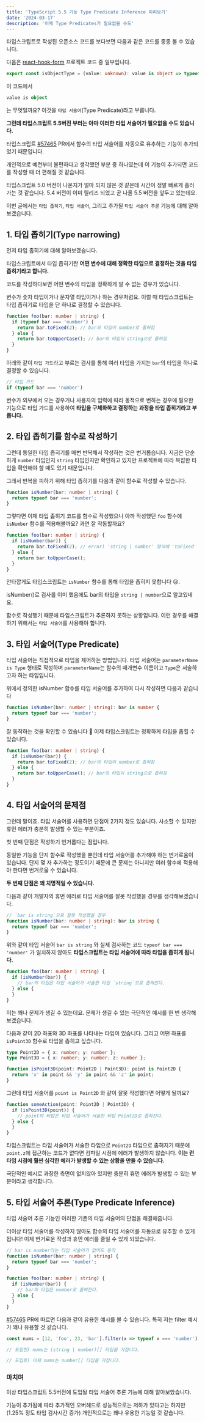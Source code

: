 ```yaml
---
title: 'TypeScript 5.5 기능 Type Predicate Inference 미리보기'
date: '2024-03-17'
description: '이제 Type Predicates가 필요없을 수도'
---
```


타입스크립트로 작성된 오픈소스 코드를 보다보면 다음과 같은 코드를 종종 볼 수 있습니다.

다음은 [react-hook-form](https://github.com/react-hook-form/react-hook-form/blob/00ce24a0a3fc25c98606f673d79ae90c6d3de81a/src/utils/isObject.ts#L4) 프로젝트 코드 중 일부입니다.

```ts
export const isObjectType = (value: unknown): value is object => typeof value === 'object';
```

이 코드에서

```ts
value is object
```

는 무엇일까요? 이것을 `타입 서술어`(Type Predicate)라고 부릅니다.

**그런데 타입스크립트 5.5버전 부터는 아마 이러한 타입 서술어가 필요없을 수도 있습니다.**

타입스크립트 [#57465](https://github.com/microsoft/TypeScript/pull/57465) PR에서 함수의 타입 서술어를 자동으로 유추하는 기능이 추가되었기 때문입니다.

개인적으로 예전부터 불편하다고 생각했던 부분 중 하나였는데 이 기능이 추가되면 코드를 작성할 때 더 편해질 것 같습니다.

타입스크립트 5.0 버전이 나온지가 얼마 되지 않은 것 같은데 시간이 정말 빠르게 흘러가는 것 같습니다. 5.4 버전이 이미 릴리즈 되었고 곧 나올 5.5 버전을 앞두고 있는데요.

이번 글에서는 `타입 좁히기`, `타입 서술어`, 그리고 추가될 `타입 서술어 추론` 기능에 대해 알아보겠습니다.

## 1. 타입 좁히기(Type narrowing)

먼저 타입 좁히기에 대해 알아보겠습니다.

타입스크립트에서 타입 좁히기란 **어떤 변수에 대해 정확한 타입으로 결정하는 것을 타입 좁히기라고 합니다.**

코드를 작성하다보면 어떤 변수의 타입을 정확하게 알 수 없는 경우가 있습니다.

변수가 숫자 타입이거나 문자열 타입이거나 하는 경우처럼요. 이럴 때 타입스크립트는 타입 좁히기로 타입을 단 하나로 결정할 수 있습니다.

```ts
function foo(bar: number | string) {
  if (typeof bar === 'number') {
    return bar.toFixed(2); // bar의 타입이 number로 좁혀짐
  } else {
    return bar.toUpperCase(); // bar의 타입이 string으로 좁혀짐
  }
}
```

아래와 같이 `타입 가드`라고 부르는 검사를 통해 여러 타입을 가지는 `bar`의 타입을 하나로 결정할 수 있습니다.

```ts
// 타입 가드
if (typeof bar === 'number')
```

변수가 외부에서 오는 경우거나 사용자의 입력에 따라 동적으로 변하는 경우에 필요한 기능으로 타입 가드를 사용하여 **타입을 구체화하고 결정하는 과정을 타입 좁히기라고 부릅니다.**

## 2. 타입 좁히기를 함수로 작성하기

그런데 동일한 타입 좁히기를 매번 반복해서 작성하는 것은 번거롭습니다. 지금은 단순하게 `number` 타입인지 `string` 타입인지만 확인하고 있지만 프로젝트에 따라 복잡한 타입을 확인해야 할 때도 있기 때문입니다.

그래서 반복을 피하기 위해 타입 좁히기를 다음과 같이 함수로 작성할 수 있습니다.

```ts
function isNumber(bar: number | string) {
  return typeof bar === 'number';
}
```

그렇다면 이제 타입 좁히기 코드를 함수로 작성했으니 아까 작성했던 `foo` 함수에 `isNumber` 함수를 적용해볼까요? 과연 잘 작동할까요?

```ts
function foo(bar: number | string) {
  if (isNumber(bar)) {
    return bar.toFixed(2); // error) 'string | number' 형식에 'toFixed' 속성이 없습니다.
  } else {
    return bar.toUpperCase();
  }
}
```

안타깝게도 타입스크립트는 `isNumber` 함수를 통해 타입을 좁히지 못합니다 😢.

isNumber()로 검사를 이미 했음에도 bar의 타입을 `string | number`으로 알고있네요.

함수로 작성했기 때문에 타입스크립트가 추론하지 못하는 상황입니다. 이런 경우를 해결하기 위해서는 `타입 서술어`를 사용해야 합니다.

## 3. 타입 서술어(Type Predicate)

타입 서술어는 직접적으로 타입을 제어하는 방법입니다. 타입 서술어는 `parameterName is Type` 형태로 작성하며 `parameterName`는 함수의 매개변수 이름이고 `Type`은 서술하고자 하는 타입입니다.

위에서 정의한 isNumber 함수를 타입 서술어를 추가하여 다시 작성하면 다음과 같습니다

```ts
function isNumber(bar: number | string): bar is number {
  return typeof bar === 'number';
}
```

잘 동작하는 것을 확인할 수 있습니다 🙌 이제 타입스크립트는 정확하게 타입을 좁힐 수 있습니다.

```ts
function foo(bar: number | string) {
  if (isNumber(bar)) {
    return bar.toFixed(2); // bar의 타입이 number로 좁혀짐
  } else {
    return bar.toUpperCase(); // bar의 타입이 string으로 좁혀짐
  }
}
```

## 4. 타입 서술어의 문제점

그런데 말이죠. 타입 서술어를 사용하면 단점이 2가지 정도 있습니다. 사소할 수 있지만 휴먼 에러가 충분히 발생할 수 있는 부분이죠.

첫 번째 단점은 작성하기 번거롭다는 점입니다.

동일한 기능을 단지 함수로 작성했을 뿐인데 타입 서술어를 추가해야 하는 번거로움이 있습니다. 단지 몇 자 추가하는 정도이기 때문에 큰 문제는 아니지만 여러 함수에 적용해야 한다면 번거로울 수 있습니다.

**두 번째 단점은 꽤 치명적일 수 있습니다.**

다음과 같이 개발자의 휴먼 에러로 타입 서술어를 잘못 작성했을 경우를 생각해보겠습니다.

```ts
// `bar is string`으로 잘못 작성했을 경우
function isNumber(bar: number | string): bar is string {
  return typeof bar === 'number';
}
```

위와 같이 타입 서술어 `bar is string` 와 실제 검사하는 코드 `typeof bar === 'number'` 가 일치하지 않아도 **타입스크립트는 타입 서술어에 따라 타입을 좁히게 됩니다.**

```ts
function foo(bar: number | string) {
  if (isNumber(bar)) {
    // bar의 타입은 타입 서술어가 서술한 타입 `string`으로 좁혀진다.
  } else {
  }
}
```

이는 꽤나 문제가 생길 수 있는데요. 문제가 생길 수 있는 극단적인 예시를 한 번 생각해보겠습니다.

다음과 같이 2D 좌표와 3D 좌표를 나타내는 타입이 있습니다. 그리고 어떤 좌표를 `isPoint3D` 함수로 타입을 좁히고 싶습니다.

```ts
type Point2D = { x: number; y: number };
type Point3D = { x: number; y: number; z: number };

function isPoint3D(point: Point2D | Point3D): point is Point2D {
  return 'x' in point && 'y' in point && 'z' in point;
}
```

그런데 타입 서술어를 `point is Point2D` 와 같이 잘못 작성했다면 어떻게 될까요?

```ts
function someAction(point: Point2D | Point3D) {
  if (isPoint3D(point)) {
    // point의 타입은 타입 서술어가 서술한 타입 Point2D로 좁혀진다.
  } else {
  }
}
```

타입스크립트는 타입 서술어가 서술한 타입으로 `Point2D` 타입으로 좁혀지기 때문에 `point.z`에 접근하는 코드가 없다면 컴파일 시점에 에러가 발생하지 않습니다. **이는 런타임 시점에 훨씬 심각한 에러가 발생할 수 있는 상황을 만들 수 있습니다.**

극단적인 예시로 과장한 측면이 없지않아 있지만 충분히 휴먼 에러가 발생할 수 있는 부분이라고 생각합니다.

## 5. 타입 서술어 추론(Type Predicate Inference)

타입 서술어 추론 기능인 이러한 기존의 타입 서술어의 단점을 해결해줍니다.

더이상 타입 서술어를 작성하지 않아도 함수의 타입 서술어를 자동으로 유추할 수 있게 됩니다! 이제 번거로운 작성과 휴먼 에러를 줄일 수 있게 되었습니다.

```ts
// bar is number라는 타입 서술어가 없어도 동작
function isNumber(bar: number | string) {
  return typeof bar === 'number';
}

function foo(bar: number | string) {
  if (isNumber(bar)) {
    // bar의 타입은 number로 좁혀진다.
  } else {
  }
}
```

[#57465](https://github.com/microsoft/TypeScript/pull/57465) PR에 따르면 다음과 같이 유용한 예시를 볼 수 있습니다. 특히 저는 filter 예시가 꽤나 유용할 것 같습니다.

```ts
const nums = [12, 'foo', 23, 'bar'].filter(x => typeof x === 'number');

// 도입전) nums는 (string | number)[] 타입을 가집니다.

// 도입후) 이제 nums는 number[] 타입을 가집니다.
```

### 마치며

이상 타입스크립트 5.5버전에 도입될 타입 서술어 추론 기능에 대해 알아보았습니다.

기능이 추가됨에 따라 추가적인 오버헤드로 성능적으로는 저하가 있다고는 하지만 (1.25% 정도 타입 검사시간 증가) 개인적으로는 꽤나 유용한 기능일 것 같습니다.
